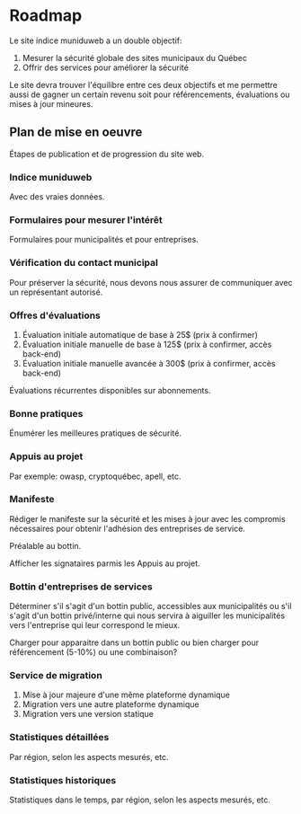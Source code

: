 # Roadmap
Le site indice muniduweb a un double objectif:

1. Mesurer la sécurité globale des sites municipaux du Québec
2. Offrir des services pour améliorer la sécurité

Le site devra trouver l'équilibre entre ces deux objectifs et me permettre aussi de gagner un certain revenu soit pour référencements, évaluations ou mises à jour mineures.

## Plan de mise en oeuvre
Étapes de publication et de progression du site web.

### Indice muniduweb
Avec des vraies données.

### Formulaires pour mesurer l'intérêt
Formulaires pour municipalités et pour entreprises.

### Vérification du contact municipal
Pour préserver la sécurité, nous devons nous assurer de communiquer avec un représentant autorisé.

### Offres d'évaluations
1. Évaluation initiale automatique de base à 25$ (prix à confirmer)
2. Évaluation initiale manuelle de base à 125$ (prix à confirmer, accès back-end)
3. Évaluation initiale manuelle avancée à 300$ (prix à confirmer, accès back-end)

Évaluations récurrentes disponibles sur abonnements.

### Bonne pratiques
Énumérer les meilleures pratiques de sécurité.

### Appuis au projet
Par exemple: owasp, cryptoquébec, apell, etc.

### Manifeste
Rédiger le manifeste sur la sécurité et les mises à jour avec les compromis nécessaires pour obtenir l'adhésion des entreprises de service.

Préalable au bottin.

Afficher les signataires parmis les Appuis au projet.

### Bottin d'entreprises de services
Déterminer s'il s'agit d'un bottin public, accessibles aux municipalités ou s'il s'agit d'un bottin privé/interne qui nous servira à aiguiller les municipalités vers l'entreprise qui leur correspond le mieux.

Charger pour apparaitre dans un bottin public ou bien charger pour référencement (5-10%) ou une combinaison?

### Service de migration
1. Mise à jour majeure d'une même plateforme dynamique
2. Migration vers une autre plateforme dynamique
3. Migration vers une version statique

### Statistiques détaillées
Par région, selon les aspects mesurés, etc.

### Statistiques historiques
Statistiques dans le temps, par région, selon les aspects mesurés, etc.
